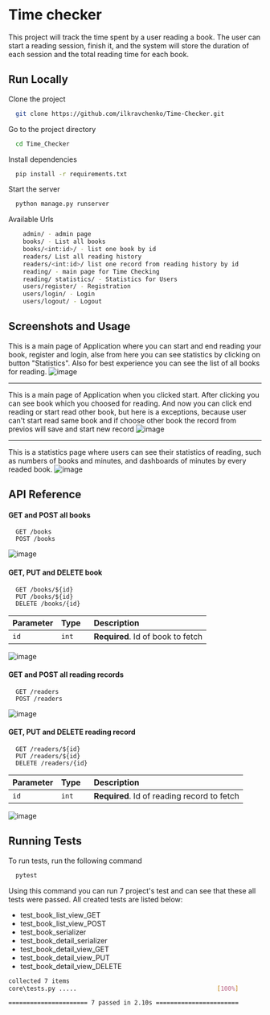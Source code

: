 
# Time checker

This project will track the time spent by a user reading a book. The user can start a reading session, finish it, and the system will store the duration of each session and the total reading time for each book.


## Run Locally

Clone the project

```bash
  git clone https://github.com/ilkravchenko/Time-Checker.git
```

Go to the project directory

```bash
  cd Time_Checker
```

Install dependencies

```bash
  pip install -r requirements.txt
```

Start the server

```bash
  python manage.py runserver
```

Available Urls

```bash
    admin/ - admin page
    books/ - List all books
    books/<int:id>/ - list one book by id
    readers/ List all reading history
    readers/<int:id>/ list one record from reading history by id
    reading/ - main page for Time Checking
    reading/ statistics/ - Statistics for Users
    users/register/ - Registration
    users/login/ - Login
    users/logout/ - Logout
```


## Screenshots and Usage
This is a main page of Application where you can start and end reading your book, register and login, alse from here you can see statistics by clicking on button "Statistics". Also for best experience you can see the list of all books for reading.
![image](https://github.com/ilkravchenko/Time-Checker/assets/117378994/48bc2683-1130-45fe-aaa2-d8bcd4d68c33)

  - - - -
This is a main page of Application when you clicked start. After clicking you can see book which you choosed for reading. And now you can click end reading or start read other book, but here is a exceptions, because user can't start read same book and if choose other book the record from previos will save and start new record 
![image](https://github.com/ilkravchenko/Time-Checker/assets/117378994/b58c578b-99be-48b1-98bf-7750a0254a64)

  - - - -
This is a statistics page where users can see their statistics of reading, such as numbers of books and minutes, and dashboards of minutes by every readed book. 
![image](https://github.com/ilkravchenko/Time-Checker/assets/117378994/68cad926-1a07-4e47-8e7a-2a0d1564a863)
## API Reference

#### GET and POST all books

```http
  GET /books
  POST /books
```
![image](https://github.com/ilkravchenko/Time-Checker/assets/117378994/bfeb66b0-526f-46c5-a5be-7cd81efa9d2d)
#### GET, PUT and DELETE book

```http
  GET /books/${id}
  PUT /books/${id}
  DELETE /books/{id}
```

| Parameter | Type     | Description                       |
| :-------- | :------- | :-------------------------------- |
| `id`      | `int   ` | **Required**. Id of book to fetch |

![image](https://github.com/ilkravchenko/Time-Checker/assets/117378994/75933a7f-4ea2-4339-b1c3-73c78640cd9e)

#### GET and POST all reading records

```http
  GET /readers
  POST /readers
```
![image](https://github.com/ilkravchenko/Time-Checker/assets/117378994/8e2d26cd-6c73-4e5a-8c70-62348f4cd492)
#### GET, PUT and DELETE reading record

```http
  GET /readers/${id}
  PUT /readers/${id}
  DELETE /readers/{id}
```

| Parameter | Type     | Description                       |
| :-------- | :------- | :-------------------------------- |
| `id`      | `int   ` | **Required**. Id of reading record to fetch |

![image](https://github.com/ilkravchenko/Time-Checker/assets/117378994/8e87bcd7-7494-4863-be10-92999f4cabc5)




## Running Tests

To run tests, run the following command

```bash
  pytest
```

Using this command you can run 7 project's test and can see that these all tests were passed. All created tests are listed below:
* test_book_list_view_GET
* test_book_list_view_POST
* test_book_serializer
* test_book_detail_serializer
* test_book_detail_view_GET
* test_book_detail_view_PUT
* test_book_detail_view_DELETE

```bash
collected 7 items
core\tests.py .....                                       [100%]

====================== 7 passed in 2.10s =======================

```
